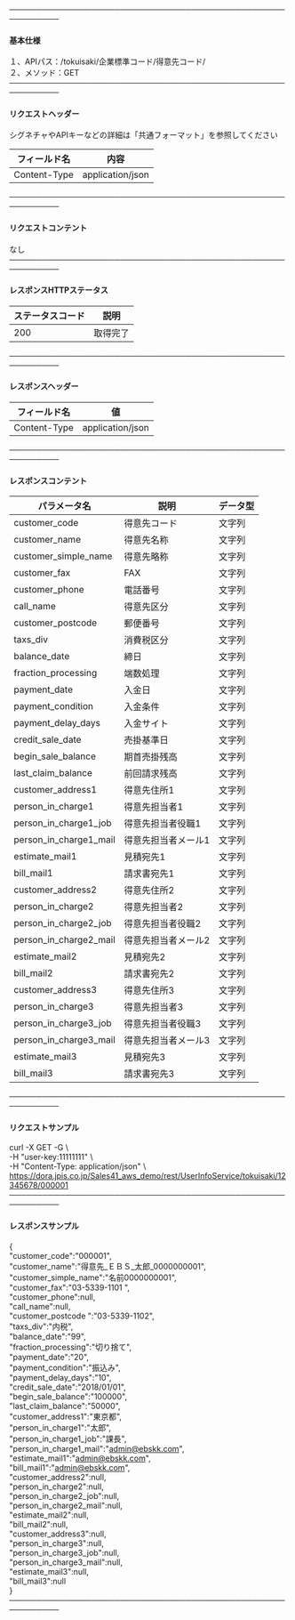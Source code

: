 ───────────────────────────────────────────────────────────<br>
#### 基本仕様
１、APIパス：/tokuisaki/企業標準コード/得意先コード/<br>
２、メソッド：GET<br>
───────────────────────────────────────────────────────────<br>
#### リクエストヘッダー
シグネチャやAPIキーなどの詳細は「共通フォーマット」を参照してください<br>

|フィールド名|内容|
|-|-|
|Content-Type|application/json|

───────────────────────────────────────────────────────────<br>
#### リクエストコンテント
なし<br>
───────────────────────────────────────────────────────────<br>
#### レスポンスHTTPステータス

|ステータスコード|説明|
|-|-|
|200|取得完了|

───────────────────────────────────────────────────────────<br>
#### レスポンスヘッダー

|フィールド名|値|
|-|-|
|Content-Type|application/json|

───────────────────────────────────────────────────────────<br>
#### レスポンスコンテント

|パラメータ名|説明|データ型|
|-|-|-|
|customer_code|得意先コード|文字列|
|customer_name|得意先名称|文字列|
|customer_simple_name|得意先略称|文字列|
|customer_fax|FAX|文字列|
|customer_phone|電話番号|文字列|
|call_name|得意先区分|文字列|
|customer_postcode|郵便番号|文字列|
|taxs_div|消費税区分|文字列|
|balance_date|締日|文字列|
|fraction_processing|端数処理|文字列|
|payment_date|入金日|文字列|
|payment_condition|入金条件|文字列|
|payment_delay_days|入金サイト|文字列|
|credit_sale_date|売掛基準日|文字列|
|begin_sale_balance|期首売掛残高|文字列|
|last_claim_balance|前回請求残高|文字列|
|customer_address1|得意先住所1|文字列|
|person_in_charge1|得意先担当者1|文字列|
|person_in_charge1_job|得意先担当者役職1|文字列|
|person_in_charge1_mail|得意先担当者メール1|文字列|
|estimate_mail1|見積宛先1|文字列|
|bill_mail1|請求書宛先1|文字列|
|customer_address2|得意先住所2|文字列|
|person_in_charge2|得意先担当者2|文字列|
|person_in_charge2_job|得意先担当者役職2|文字列|
|person_in_charge2_mail|得意先担当者メール2|文字列|
|estimate_mail2|見積宛先2|文字列|
|bill_mail2|請求書宛先2|文字列|
|customer_address3|得意先住所3|文字列|
|person_in_charge3|得意先担当者3|文字列|
|person_in_charge3_job|得意先担当者役職3|文字列|
|person_in_charge3_mail|得意先担当者メール3|文字列|
|estimate_mail3|見積宛先3|文字列|
|bill_mail3|請求書宛先3|文字列|

───────────────────────────────────────────────────────────<br>
#### リクエストサンプル
curl -X GET -G \ <br>
 -H "user-key:11111111" \ <br>
 -H "Content-Type: application/json" \ <br>
https://dora.jpis.co.jp/Sales41_aws_demo/rest/UserInfoService/tokuisaki/12345678/000001<br>
───────────────────────────────────────────────────────────<br>
#### レスポンスサンプル
{<br>
  "customer_code":"000001",<br>
  "customer_name":"得意先_ＥＢＳ_太郎_0000000001",<br>
  "customer_simple_name":"名前0000000001",<br>
  "customer_fax":"03-5339-1101  ",<br>
  "customer_phone":null,<br>
  "call_name":null,<br>
  "customer_postcode ":"03-5339-1102",<br>
  "taxs_div":"内税",<br>
  "balance_date":"99",<br>
  "fraction_processing":"切り捨て",<br>
  "payment_date":"20",<br>
  "payment_condition":"振込み",<br>
  "payment_delay_days":"10",<br>
  "credit_sale_date":"2018/01/01",<br>
  "begin_sale_balance":"100000",<br>
  "last_claim_balance":"50000",<br>
  "customer_address1":"東京都",<br>
  "person_in_charge1":"太郎",<br>
  "person_in_charge1_job":"課長",<br>
  "person_in_charge1_mail":"admin@ebskk.com",<br>
  "estimate_mail1":"admin@ebskk.com",<br>
  "bill_mail1":"admin@ebskk.com",<br>
  "customer_address2":null,<br>
  "person_in_charge2":null,<br>
  "person_in_charge2_job":null,<br>
  "person_in_charge2_mail":null,<br>
  "estimate_mail2":null,<br>
  "bill_mail2":null,<br>
  "customer_address3":null,<br>
  "person_in_charge3":null,<br>
  "person_in_charge3_job":null,<br>
  "person_in_charge3_mail":null,<br>
  "estimate_mail3":null,<br>
  "bill_mail3":null<br>
}<br>
───────────────────────────────────────────────────────────<br>
